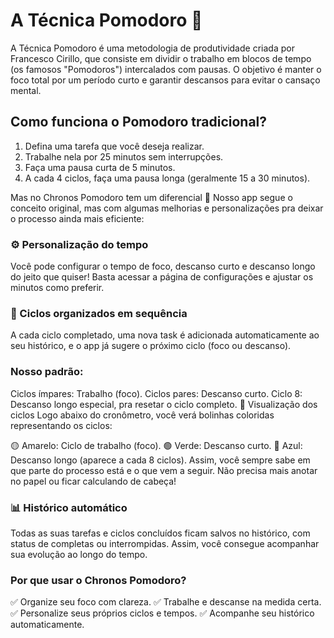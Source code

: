 # A Técnica Pomodoro 🍅

A Técnica Pomodoro é uma metodologia de produtividade criada por Francesco Cirillo, que consiste em dividir o trabalho em blocos de tempo (os famosos "Pomodoros") intercalados com pausas. O objetivo é manter o foco total por um período curto e garantir descansos para evitar o cansaço mental.

## Como funciona o Pomodoro tradicional?

1. Defina uma tarefa que você deseja realizar.
2. Trabalhe nela por 25 minutos sem interrupções.
3. Faça uma pausa curta de 5 minutos.
4. A cada 4 ciclos, faça uma pausa longa (geralmente 15 a 30 minutos).

Mas no Chronos Pomodoro tem um diferencial 🚀
Nosso app segue o conceito original, mas com algumas melhorias e personalizações pra deixar o processo ainda mais eficiente:

### ⚙️ Personalização do tempo
Você pode configurar o tempo de foco, descanso curto e descanso longo do jeito que quiser! Basta acessar a página de configurações e ajustar os minutos como preferir.

### 🔁 Ciclos organizados em sequência
A cada ciclo completado, uma nova task é adicionada automaticamente ao seu histórico, e o app já sugere o próximo ciclo (foco ou descanso).

### Nosso padrão:

Ciclos ímpares: Trabalho (foco).
Ciclos pares: Descanso curto.
Ciclo 8: Descanso longo especial, pra resetar o ciclo completo.
🍅 Visualização dos ciclos
Logo abaixo do cronômetro, você verá bolinhas coloridas representando os ciclos:

🟡 Amarelo: Ciclo de trabalho (foco).
🟢 Verde: Descanso curto.
🔵 Azul: Descanso longo (aparece a cada 8 ciclos).
Assim, você sempre sabe em que parte do processo está e o que vem a seguir. Não precisa mais anotar no papel ou ficar calculando de cabeça!

### 📊 Histórico automático
Todas as suas tarefas e ciclos concluídos ficam salvos no histórico, com status de completas ou interrompidas. Assim, você consegue acompanhar sua evolução ao longo do tempo.

### Por que usar o Chronos Pomodoro?
✅ Organize seu foco com clareza.
✅ Trabalhe e descanse na medida certa.
✅ Personalize seus próprios ciclos e tempos.
✅ Acompanhe seu histórico automaticamente.
